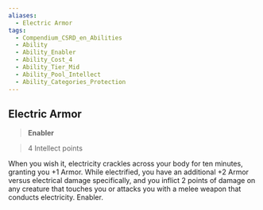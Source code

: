 ```yaml
---
aliases:
  - Electric Armor
tags:
  - Compendium_CSRD_en_Abilities
  - Ability
  - Ability_Enabler
  - Ability_Cost_4
  - Ability_Tier_Mid
  - Ability_Pool_Intellect
  - Ability_Categories_Protection
---
```

  
    
## Electric Armor    
>**Enabler**    
>4 Intellect points  
    
When you wish it, electricity crackles across your body for ten minutes, granting you +1 Armor. While electrified, you have an additional +2 Armor versus electrical damage specifically, and you inflict 2 points of damage on any creature that touches you or attacks you with a melee weapon that conducts electricity. Enabler.